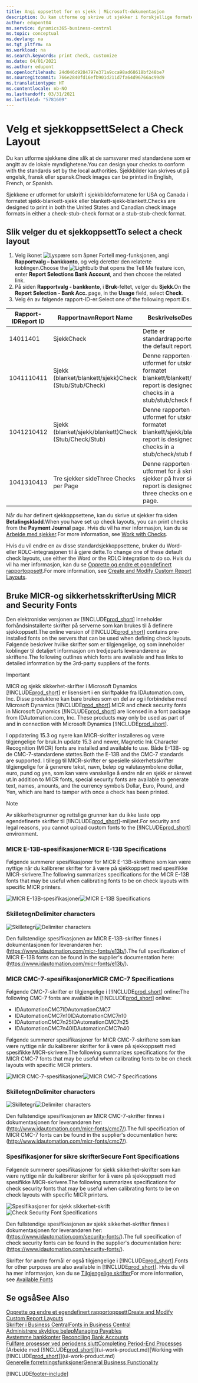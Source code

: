 ```yaml
---
title: Angi oppsettet for en sjekk | Microsoft-dokumentasjon
description: Du kan utforme og skrive ut sjekker i forskjellige formater for å følge standarder.
author: edupont04
ms.service: dynamics365-business-central
ms.topic: conceptual
ms.devlang: na
ms.tgt_pltfrm: na
ms.workload: na
ms.search.keywords: print check, customize
ms.date: 04/01/2021
ms.author: edupont
ms.openlocfilehash: 24d046d9284797e371a9cca98ad68618bf248be7
ms.sourcegitcommit: 766e2840fd16efb901d211d7fa64d96766ac99d9
ms.translationtype: HT
ms.contentlocale: nb-NO
ms.lasthandoff: 03/31/2021
ms.locfileid: "5781609"
---
```

# <a name="select-a-check-layout"></a><span data-ttu-id="53ffe-103">Velg et sjekkoppsett</span><span class="sxs-lookup"><span data-stu-id="53ffe-103">Select a Check Layout</span></span>
<span data-ttu-id="53ffe-104">Du kan utforme sjekkene dine slik at de samsvarer med standardene som er angitt av de lokale myndighetene.</span><span class="sxs-lookup"><span data-stu-id="53ffe-104">You can design your checks to conform with the standards set by the local authorities.</span></span> <span data-ttu-id="53ffe-105">Sjekkbilder kan skrives ut på engelsk, fransk eller spansk.</span><span class="sxs-lookup"><span data-stu-id="53ffe-105">Check images can be printed in English, French, or Spanish.</span></span>

<span data-ttu-id="53ffe-106">Sjekkene er utformet for utskrift i sjekkbildeformatene for USA og Canada i formatet sjekk-blankett-sjekk eller blankett-sjekk-blankett.</span><span class="sxs-lookup"><span data-stu-id="53ffe-106">Checks are designed to print in both the United States and Canadian check image formats in either a check-stub-check format or a stub-stub-check format.</span></span>

## <a name="to-select-a-check-layout"></a><span data-ttu-id="53ffe-107">Slik velger du et sjekkoppsett</span><span class="sxs-lookup"><span data-stu-id="53ffe-107">To select a check layout</span></span>
1. <span data-ttu-id="53ffe-108">Velg ikonet ![Lyspære som åpner Fortell meg-funksjonen](media/ui-search/search_small.png "Fortell hva du vil gjøre"), angi **Rapportvalg – bankkonto**, og velg deretter den relaterte koblingen.</span><span class="sxs-lookup"><span data-stu-id="53ffe-108">Choose the ![Lightbulb that opens the Tell Me feature](media/ui-search/search_small.png "Tell me what you want to do") icon, enter **Report Selections Bank Account**, and then choose the related link.</span></span>
2. <span data-ttu-id="53ffe-109">På siden **Rapportvalg - bankkonto**, i **Bruk**-feltet, velger du **Sjekk**.</span><span class="sxs-lookup"><span data-stu-id="53ffe-109">On the **Report Selection - Bank Acc.** page, in the **Usage** field, select **Check**.</span></span>
3. <span data-ttu-id="53ffe-110">Velg én av følgende rapport-ID-er:</span><span class="sxs-lookup"><span data-stu-id="53ffe-110">Select one of the following report IDs.</span></span>

| <span data-ttu-id="53ffe-111">Rapport-ID</span><span class="sxs-lookup"><span data-stu-id="53ffe-111">Report ID</span></span> | <span data-ttu-id="53ffe-112">Rapportnavn</span><span class="sxs-lookup"><span data-stu-id="53ffe-112">Report Name</span></span> | <span data-ttu-id="53ffe-113">Beskrivelse</span><span class="sxs-lookup"><span data-stu-id="53ffe-113">Description</span></span> |
| --- | --- | --- |
| <span data-ttu-id="53ffe-114">1401</span><span class="sxs-lookup"><span data-stu-id="53ffe-114">1401</span></span> |<span data-ttu-id="53ffe-115">Sjekk</span><span class="sxs-lookup"><span data-stu-id="53ffe-115">Check</span></span> |<span data-ttu-id="53ffe-116">Dette er standardrapporten.</span><span class="sxs-lookup"><span data-stu-id="53ffe-116">This is the default report.</span></span> |
| <span data-ttu-id="53ffe-117">10411</span><span class="sxs-lookup"><span data-stu-id="53ffe-117">10411</span></span> |<span data-ttu-id="53ffe-118">Sjekk (blanket/blankett/sjekk)</span><span class="sxs-lookup"><span data-stu-id="53ffe-118">Check (Stub/Stub/Check)</span></span> |<span data-ttu-id="53ffe-119">Denne rapporten er utformet for utskrift i formatet blankett/blankett/sjekk.</span><span class="sxs-lookup"><span data-stu-id="53ffe-119">This report is designed to print checks in a stub/stub/check format.</span></span> |
| <span data-ttu-id="53ffe-120">10412</span><span class="sxs-lookup"><span data-stu-id="53ffe-120">10412</span></span> |<span data-ttu-id="53ffe-121">Sjekk (blanket/sjekk/blankett)</span><span class="sxs-lookup"><span data-stu-id="53ffe-121">Check (Stub/Check/Stub)</span></span> |<span data-ttu-id="53ffe-122">Denne rapporten er utformet for utskrift i formatet blankett/sjekk/blankett.</span><span class="sxs-lookup"><span data-stu-id="53ffe-122">This report is designed to print checks in a stub/check/stub format.</span></span> |
| <span data-ttu-id="53ffe-123">10413</span><span class="sxs-lookup"><span data-stu-id="53ffe-123">10413</span></span> |<span data-ttu-id="53ffe-124">Tre sjekker side</span><span class="sxs-lookup"><span data-stu-id="53ffe-124">Three Checks per Page</span></span> |<span data-ttu-id="53ffe-125">Denne rapporten er utformet for å skrive ut tre sjekker på hver side.</span><span class="sxs-lookup"><span data-stu-id="53ffe-125">This report is designed to print three checks on each page.</span></span> |

<span data-ttu-id="53ffe-126">Når du har definert sjekkoppsettene, kan du skrive ut sjekker fra siden **Betalingskladd**.</span><span class="sxs-lookup"><span data-stu-id="53ffe-126">When you have set up check layouts, you can print checks from the **Payment Journal** page.</span></span> <span data-ttu-id="53ffe-127">Hvis du vil ha mer informasjon, kan du se [Arbeide med sjekker](payables-how-work-checks.md).</span><span class="sxs-lookup"><span data-stu-id="53ffe-127">For more information, see [Work with Checks](payables-how-work-checks.md).</span></span>

<span data-ttu-id="53ffe-128">Hvis du vil endre en av disse standardsjekkoppsettene, bruker du Word- eller RDLC-integrasjonen til å gjøre dette.</span><span class="sxs-lookup"><span data-stu-id="53ffe-128">To change one of these default check layouts, use either the Word or the RDLC integration to do so.</span></span> <span data-ttu-id="53ffe-129">Hvis du vil ha mer informasjon, kan du se [Opprette og endre et egendefinert rapportoppsett](ui-how-create-custom-report-layout.md).</span><span class="sxs-lookup"><span data-stu-id="53ffe-129">For more information, see [Create and Modify Custom Report Layouts](ui-how-create-custom-report-layout.md).</span></span>

## <a name="using-micr-and-security-fonts"></a><span data-ttu-id="53ffe-130">Bruke MICR-og sikkerhetsskrifter</span><span class="sxs-lookup"><span data-stu-id="53ffe-130">Using MICR and Security Fonts</span></span>
<span data-ttu-id="53ffe-131">Den elektroniske versjonen av [!INCLUDE[prod_short](includes/prod_short.md)] inneholder forhåndsinstallerte skrifter på serverne som kan brukes til å definere sjekkoppsett.</span><span class="sxs-lookup"><span data-stu-id="53ffe-131">The online version of [!INCLUDE[prod_short](includes/prod_short.md)] contains pre-installed fonts on the servers that can be used when defining check layouts.</span></span> <span data-ttu-id="53ffe-132">Følgende beskriver hvilke skrifter som er tilgjengelige, og som inneholder koblinger til detaljert informasjon om tredjeparts leverandørene av skriftene.</span><span class="sxs-lookup"><span data-stu-id="53ffe-132">The following outlines which fonts are available and has links to detailed information by the 3rd-party suppliers of the fonts.</span></span>

> [!Important]
> <span data-ttu-id="53ffe-133">MICR og sjekk sikkerhet-skrifter i Microsoft Dynamics [!INCLUDE[prod_short](includes/prod_short.md)] er lisensiert i en skriftpakke fra IDAutomation.com, Inc. Disse produktene kan bare brukes som en del av og i forbindelse med Microsoft Dynamics [!INCLUDE[prod_short](includes/prod_short.md)].</span><span class="sxs-lookup"><span data-stu-id="53ffe-133">MICR and check security fonts in Microsoft Dynamics [!INCLUDE[prod_short](includes/prod_short.md)] are licensed in a font package from IDAutomation.com, Inc. These products may only be used as part of and in connection with Microsoft Dynamics [!INCLUDE[prod_short](includes/prod_short.md)].</span></span>

<span data-ttu-id="53ffe-134">I oppdatering 15.3 og nyere kan MICR-skrifter installeres og være tilgjengelige for bruk.</span><span class="sxs-lookup"><span data-stu-id="53ffe-134">In update 15.3 and newer, Magnetic Ink Character Recognition (MICR) fonts are installed and available to use.</span></span> <span data-ttu-id="53ffe-135">Både E-13B- og de CMC-7-standardene støttes.</span><span class="sxs-lookup"><span data-stu-id="53ffe-135">Both the E-13B and the CMC-7 standards are supported.</span></span> <span data-ttu-id="53ffe-136">I tillegg til MICR-skrifter er spesielle sikkerhetsskrifter tilgjengelige for å generere tekst, navn, beløp og valutasymbolene dollar, euro, pund og yen, som kan være vanskelige å endre når en sjekk er skrevet ut.</span><span class="sxs-lookup"><span data-stu-id="53ffe-136">In addition to MICR fonts, special security fonts are available to generate text, names, amounts, and the currency symbols Dollar, Euro, Pound, and Yen, which are hard to tamper with once a check has been printed.</span></span>

> [!NOTE]
> <span data-ttu-id="53ffe-137">Av sikkerhetsgrunner og rettslige grunner kan du ikke laste opp egendefinerte skrifter til [!INCLUDE[prod_short](includes/prod_short.md)]-miljøet.</span><span class="sxs-lookup"><span data-stu-id="53ffe-137">For security and legal reasons, you cannot upload custom fonts to the [!INCLUDE[prod_short](includes/prod_short.md)] environment.</span></span>

### <a name="micr-e-13b-specifications"></a><span data-ttu-id="53ffe-138">MICR E-13B-spesifikasjoner</span><span class="sxs-lookup"><span data-stu-id="53ffe-138">MICR E-13B Specifications</span></span>
<span data-ttu-id="53ffe-139">Følgende summerer spesifikasjoner for MICR E-13B-skriftene som kan være nyttige når du kalibrerer skrifter for å være på sjekkoppsett med spesifikke MICR-skrivere.</span><span class="sxs-lookup"><span data-stu-id="53ffe-139">The following summarizes specifications for the MICR E-13B fonts that may be useful when calibrating fonts to be on check layouts with specific MICR printers.</span></span>

<span data-ttu-id="53ffe-140">![MICR E-13B-spesifikasjoner](media/font_MICR_E-13B_Specifications.png "MICR E-13B-spesifikasjoner")</span><span class="sxs-lookup"><span data-stu-id="53ffe-140">![MICR E-13B Specifications](media/font_MICR_E-13B_Specifications.png "MICR E-13B Specifications")</span></span>

### <a name="delimiter-characters"></a><span data-ttu-id="53ffe-141">Skilletegn</span><span class="sxs-lookup"><span data-stu-id="53ffe-141">Delimiter characters</span></span>
<span data-ttu-id="53ffe-142">![Skilletegn](media/font-micr-letters.png "Skilletegn")</span><span class="sxs-lookup"><span data-stu-id="53ffe-142">![Delimiter characters](media/font-micr-letters.png "Delimiter characters")</span></span>

<span data-ttu-id="53ffe-143">Den fullstendige spesifikasjonen av MICR E-13B-skrifter finnes i dokumentasjonen for leverandøren her: (https://www.idautomation.com/micr-fonts/e13b/).</span><span class="sxs-lookup"><span data-stu-id="53ffe-143">The full specification of MICR E-13B fonts can be found in the supplier's documentation here: (https://www.idautomation.com/micr-fonts/e13b/).</span></span>

### <a name="micr-cmc-7-specifications"></a><span data-ttu-id="53ffe-144">MICR CMC-7-spesifikasjoner</span><span class="sxs-lookup"><span data-stu-id="53ffe-144">MICR CMC-7 Specifications</span></span>
<span data-ttu-id="53ffe-145">Følgende CMC-7-skrifter er tilgjengelige i [!INCLUDE[prod_short](includes/prod_short.md)] online:</span><span class="sxs-lookup"><span data-stu-id="53ffe-145">The following CMC-7 fonts are available in [!INCLUDE[prod_short](includes/prod_short.md)] online:</span></span>

- <span data-ttu-id="53ffe-146">IDAutomationCMC7</span><span class="sxs-lookup"><span data-stu-id="53ffe-146">IDAutomationCMC7</span></span>
- <span data-ttu-id="53ffe-147">IDAutomationCMC7n10</span><span class="sxs-lookup"><span data-stu-id="53ffe-147">IDAutomationCMC7n10</span></span>
- <span data-ttu-id="53ffe-148">IDAutomationCMC7n25</span><span class="sxs-lookup"><span data-stu-id="53ffe-148">IDAutomationCMC7n25</span></span>
-   <span data-ttu-id="53ffe-149">IDAutomationCMC7n40</span><span class="sxs-lookup"><span data-stu-id="53ffe-149">IDAutomationCMC7n40</span></span>

<span data-ttu-id="53ffe-150">Følgende summerer spesifikasjoner for MICR CMC-7-skriftene som kan være nyttige når du kalibrerer skrifter for å være på sjekkoppsett med spesifikke MICR-skrivere.</span><span class="sxs-lookup"><span data-stu-id="53ffe-150">The following summarizes specifications for the MICR CMC-7 fonts that may be useful when calibrating fonts to be on check layouts with specific MICR printers.</span></span>

<span data-ttu-id="53ffe-151">![MICR CMC-7-spesifikasjoner](media/font_MICR_CMC-7_Specifications.png "MICR CMC-7-spesifikasjoner")</span><span class="sxs-lookup"><span data-stu-id="53ffe-151">![MICR CMC-7 Specifications](media/font_MICR_CMC-7_Specifications.png "MICR CMC-7 Specifications")</span></span>

### <a name="delimiter-characters"></a><span data-ttu-id="53ffe-152">Skilletegn</span><span class="sxs-lookup"><span data-stu-id="53ffe-152">Delimiter characters</span></span>
<span data-ttu-id="53ffe-153">![Skilletegn](media/font-cmc7-letters.png "Skilletegn")</span><span class="sxs-lookup"><span data-stu-id="53ffe-153">![Delimiter characters](media/font-cmc7-letters.png "Delimiter characters")</span></span>

<span data-ttu-id="53ffe-154">Den fullstendige spesifikasjonen av MICR CMC-7-skrifter finnes i dokumentasjonen for leverandøren her: (http://www.idautomation.com/micr-fonts/cmc7/).</span><span class="sxs-lookup"><span data-stu-id="53ffe-154">The full specification of MICR CMC-7 fonts can be found in the supplier's documentation here: (http://www.idautomation.com/micr-fonts/cmc7/).</span></span>

### <a name="secure-font-specifications"></a><span data-ttu-id="53ffe-155">Spesifikasjoner for sikre skrifter</span><span class="sxs-lookup"><span data-stu-id="53ffe-155">Secure Font Specifications</span></span>
<span data-ttu-id="53ffe-156">Følgende summerer spesifikasjoner for sjekk sikkerhet-skrifter som kan være nyttige når du kalibrerer skrifter for å være på sjekkoppsett med spesifikke MICR-skrivere.</span><span class="sxs-lookup"><span data-stu-id="53ffe-156">The following summarizes specifications for check security fonts that may be useful when calibrating fonts to be on check layouts with specific MICR printers.</span></span>

<span data-ttu-id="53ffe-157">![Spesifikasjoner for sjekk sikkerhet-skrift](media/font_check-security-font_Specifications.png "Spesifikasjoner for sjekk sikkerhet-skrift")</span><span class="sxs-lookup"><span data-stu-id="53ffe-157">![Check Security Font Specifications](media/font_check-security-font_Specifications.png "Check Security Font Specifications")</span></span>

<span data-ttu-id="53ffe-158">Den fullstendige spesifikasjonen av sjekk sikkerhet-skrifter finnes i dokumentasjonen for leverandøren her: (https://www.idautomation.com/security-fonts/).</span><span class="sxs-lookup"><span data-stu-id="53ffe-158">The full specification of check security fonts can be found in the supplier's documentation here: (https://www.idautomation.com/security-fonts/).</span></span>

<span data-ttu-id="53ffe-159">Skrifter for andre formål er også tilgjengelige i [!INCLUDE[prod_short](includes/prod_short.md)].</span><span class="sxs-lookup"><span data-stu-id="53ffe-159">Fonts for other purposes are also available in [!INCLUDE[prod_short](includes/prod_short.md)].</span></span> <span data-ttu-id="53ffe-160">Hvis du vil ha mer informasjon, kan du se [Tilgjengelige skrifter](ui-fonts.md)</span><span class="sxs-lookup"><span data-stu-id="53ffe-160">For more information, see [Available Fonts](ui-fonts.md)</span></span>

## <a name="see-also"></a><span data-ttu-id="53ffe-161">Se også</span><span class="sxs-lookup"><span data-stu-id="53ffe-161">See Also</span></span>
[<span data-ttu-id="53ffe-162">Opprette og endre et egendefinert rapportoppsett</span><span class="sxs-lookup"><span data-stu-id="53ffe-162">Create and Modify Custom Report Layouts</span></span>](ui-how-create-custom-report-layout.md)  
[<span data-ttu-id="53ffe-163">Skrifter i Business Central</span><span class="sxs-lookup"><span data-stu-id="53ffe-163">Fonts in Business Central</span></span>](ui-fonts.md)  
[<span data-ttu-id="53ffe-164">Administrere skyldige beløp</span><span class="sxs-lookup"><span data-stu-id="53ffe-164">Managing Payables</span></span>](payables-manage-payables.md)  
<span data-ttu-id="53ffe-165">[Avstemme bankkonter](bank-manage-bank-accounts.md) </span><span class="sxs-lookup"><span data-stu-id="53ffe-165">[Reconciling Bank Accounts](bank-manage-bank-accounts.md) </span></span>  
[<span data-ttu-id="53ffe-166">Fullføre prosesser ved periodens slutt</span><span class="sxs-lookup"><span data-stu-id="53ffe-166">Completing Period-End Processes</span></span>](year-how-complete-period-end-processes.md)  
<span data-ttu-id="53ffe-167">[Arbeide med [!INCLUDE[prod_short](includes/prod_short.md)]](ui-work-product.md)</span><span class="sxs-lookup"><span data-stu-id="53ffe-167">[Working with [!INCLUDE[prod_short](includes/prod_short.md)]](ui-work-product.md)</span></span>  
[<span data-ttu-id="53ffe-168">Generelle forretningsfunksjoner</span><span class="sxs-lookup"><span data-stu-id="53ffe-168">General Business Functionality</span></span>](ui-across-business-areas.md)


[!INCLUDE[footer-include](includes/footer-banner.md)]